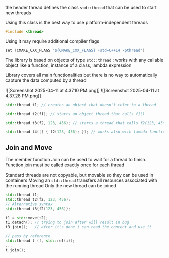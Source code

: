 the header thread defines the class `std::thread` that can be used to start new threads

Using this class is the best way to use platform-independent threads

```c++
#include <thread>
```

Using it may require additional compiler flags

```c++
set (CMAKE_CXX_FLAGS "${CMAKE_CXX_FLAGS} -std=C++14 -pthread")
```

The library is based on objects of type `std::thread` : works with any callable object like a function, instance of a class, lambda expression

Library covers all main functionalities but there is no way to automatically capture the data computed by a thread

![[Screenshot 2025-04-11 at 4.37.10 PM.png]]
![[Screenshot 2025-04-11 at 4.37.28 PM.png]]

```c++
std::thread t1; // creates an object that doesn't refer to a thread

std::thread t2(f1); // starts an object thread that calls f1()

std::thread t3(f2, 123, 456); // starts a thread that calls f2(123, 456)

std::thread t4([] { f2(123, 456); }); // works also with lambda functions
```

## Join and Move

The member function Join can be used to wait for a thread to finish.
Function join must be called exactly once for each thread

Standard threads are not copyable, but movable so they can be used in containers
	Moving an `std::thread` transfers all resources associated with the running thread
	Only the new thread can be joined

```c++
std::thread t1; 
std::thread t2(f2, 123, 456); 
// Alternative syntax 
std::thread t3{f2(123, 456)}; 

t1 = std::move(t2);  
t1.detach(); // trying to join after will result in bug
t3.join();   // after it's done i can read the content and use it

// pass by reference
std::thread t (f, std::ref(i));
...
t.join();



```

